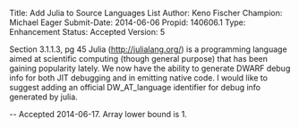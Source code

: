 Title:       Add Julia to Source Languages List
Author:      Keno Fischer
Champion:    Michael Eager
Submit-Date: 2014-06-06
Propid:      140606.1
Type:        Enhancement
Status:      Accepted
Version:     5

Section 3.1.1.3, pg 45
Julia (http://julialang.org/) is a programming language aimed at scientific
computing (though general purpose) that has been gaining popularity lately. 
We now have the ability to generate DWARF debug info for both JIT debugging 
and in emitting native code. I would like to suggest adding an official 
DW_AT_language identifier for debug info generated by julia.

--
Accepted 2014-06-17.  Array lower bound is 1.
